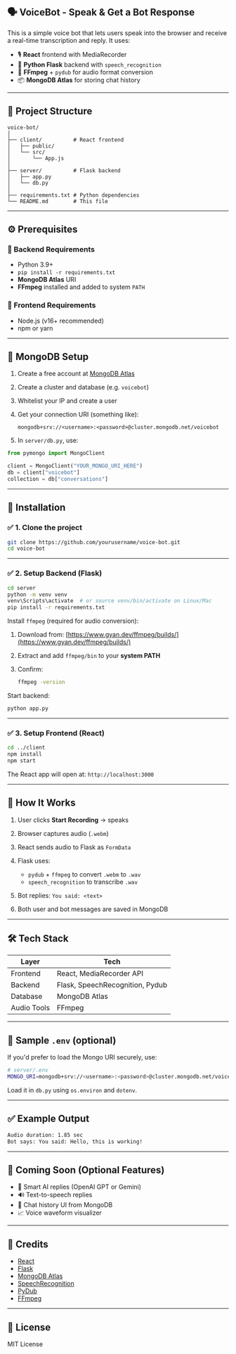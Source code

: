 ## 🗣️ VoiceBot - Speak & Get a Bot Response

This is a simple voice bot that lets users speak into the browser and receive a real-time transcription and reply. It uses:

* 🎙️ **React** frontend with MediaRecorder
* 🧠 **Python Flask** backend with `speech_recognition`
* 🔁 **FFmpeg** + `pydub` for audio format conversion
* 📦 **MongoDB Atlas** for storing chat history

---

## 📁 Project Structure

```
voice-bot/
│
├── client/          # React frontend
│   ├── public/
│   └── src/
│       └── App.js
│
├── server/          # Flask backend
│   ├── app.py
│   └── db.py
│
├── requirements.txt # Python dependencies
└── README.md        # This file
```

---

## ⚙️ Prerequisites

### 🧩 Backend Requirements

* Python 3.9+
* `pip install -r requirements.txt`
* **MongoDB Atlas** URI
* **FFmpeg** installed and added to system `PATH`

### 🧩 Frontend Requirements

* Node.js (v16+ recommended)
* npm or yarn

---

## 🔌 MongoDB Setup

1. Create a free account at [MongoDB Atlas](https://www.mongodb.com/cloud/atlas)
2. Create a cluster and database (e.g. `voicebot`)
3. Whitelist your IP and create a user
4. Get your connection URI (something like):

   ```
   mongodb+srv://<username>:<password>@cluster.mongodb.net/voicebot
   ```
5. In `server/db.py`, use:

```python
from pymongo import MongoClient

client = MongoClient("YOUR_MONGO_URI_HERE")
db = client["voicebot"]
collection = db["conversations"]
```

---

## 🧪 Installation

### ✅ 1. Clone the project

```bash
git clone https://github.com/yourusername/voice-bot.git
cd voice-bot
```

---

### ✅ 2. Setup Backend (Flask)

```bash
cd server
python -m venv venv
venv\Scripts\activate  # or source venv/bin/activate on Linux/Mac
pip install -r requirements.txt
```

Install `ffmpeg` (required for audio conversion):

1. Download from: [https://www.gyan.dev/ffmpeg/builds/](https://www.gyan.dev/ffmpeg/builds/)
2. Extract and add `ffmpeg/bin` to your **system PATH**
3. Confirm:

   ```bash
   ffmpeg -version
   ```

Start backend:

```bash
python app.py
```

---

### ✅ 3. Setup Frontend (React)

```bash
cd ../client
npm install
npm start
```

The React app will open at: `http://localhost:3000`

---

## 🧠 How It Works

1. User clicks **Start Recording** → speaks
2. Browser captures audio (`.webm`)
3. React sends audio to Flask as `FormData`
4. Flask uses:

   * `pydub` + `ffmpeg` to convert `.webm` to `.wav`
   * `speech_recognition` to transcribe `.wav`
5. Bot replies: `You said: <text>`
6. Both user and bot messages are saved in MongoDB

---

## 🛠️ Tech Stack

| Layer       | Tech                            |
| ----------- | ------------------------------- |
| Frontend    | React, MediaRecorder API        |
| Backend     | Flask, SpeechRecognition, Pydub |
| Database    | MongoDB Atlas                   |
| Audio Tools | FFmpeg                          |

---

## 🚀 Sample `.env` (optional)

If you'd prefer to load the Mongo URI securely, use:

```bash
# server/.env
MONGO_URI=mongodb+srv://<username>:<password>@cluster.mongodb.net/voicebot
```

Load it in `db.py` using `os.environ` and `dotenv`.

---

## ✅ Example Output

```bash
Audio duration: 1.85 sec
Bot says: You said: Hello, this is working!
```

---

## 🧩 Coming Soon (Optional Features)

* 🤖 Smart AI replies (OpenAI GPT or Gemini)
* 🔊 Text-to-speech replies
* 💬 Chat history UI from MongoDB
* 📈 Voice waveform visualizer

---

## 🙌 Credits

* [React](https://react.dev/)
* [Flask](https://flask.palletsprojects.com/)
* [MongoDB Atlas](https://www.mongodb.com/cloud/atlas)
* [SpeechRecognition](https://pypi.org/project/SpeechRecognition/)
* [PyDub](https://github.com/jiaaro/pydub)
* [FFmpeg](https://ffmpeg.org/)

---

## 📜 License

MIT License
